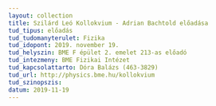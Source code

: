 ```yaml
---
layout: collection
title: Szilárd Leó Kollokvium - Adrian Bachtold előadása
tud_tipus: előadás
tud_tudomanyterulet: Fizika
tud_idopont: 2019. november 19.
tud_helyszin: BME F épület 2. emelet 213-as előadó
tud_intezmeny: BME Fizikai Intézet
tud_kapcsolattarto: Dóra Balázs (463-3829)
tud_url: http://physics.bme.hu/kollokvium
tud_szinopszis:
datum: 2019-11-19
---
```


